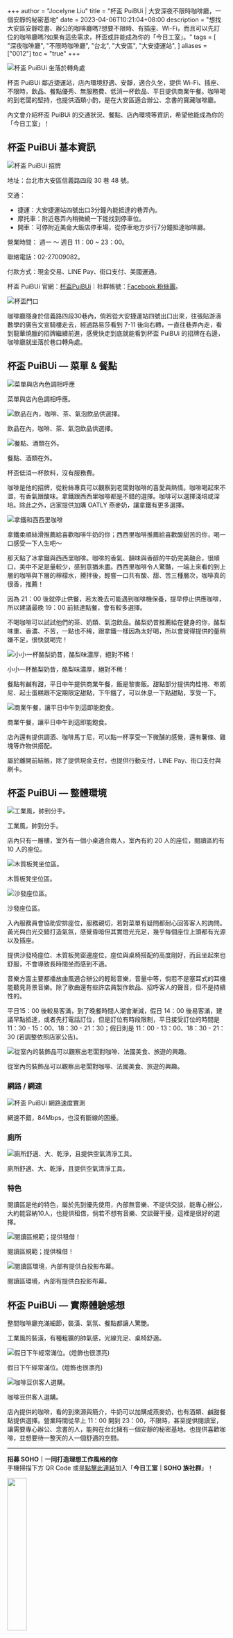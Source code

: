 +++
author = "Jocelyne Liu"
title = "杯盃 PuiBUi | 大安深夜不限時咖啡廳，一個安靜的秘密基地"
date = 2023-04-06T10:21:04+08:00
description = "想找大安區安靜唸書、辦公的咖啡廳嗎?想要不限時、有插座、Wi-Fi，而且可以先訂位的咖啡廳嗎?如果有這些需求，杯盃或許能成為你的「今日工室」。"
tags = [
    "深夜咖啡廳",
    "不限時咖啡廳",
    "台北",
    "大安區",
    "大安捷運站",
]
aliases = ["0012"]
toc = "true"
+++

<img src="2.jpg" alt="杯盃 PuiBUi 坐落於轉角處" lazyload />

杯盃 PuiBUi 鄰近捷運站，店內環境舒適、安靜，適合久坐，提供 Wi-Fi、插座、不限時，飲品、餐點優秀、無服務費、低消一杯飲品、平日提供商業午餐。咖啡喝的到老闆的堅持，也提供酒類小酌，是在大安區適合辦公、念書的寶藏咖啡廳。

內文會介紹杯盃 PuiBUi 的交通狀況、餐點、店內環境等資訊，希望他能成為你的「今日工室」！

## 杯盃 PuiBUi 基本資訊

<img src="1.jpg" alt="杯盃 PuiBUi 招牌" lazyload />

地址：台北市大安區信義路四段 30 巷 48 號。

交通：

- 捷運：大安捷運站四號出口3分鐘內能抵達的巷弄內。
- 摩托車：附近巷弄內稍微繞一下能找到停車位。
- 開車：可停附近美侖大飯店停車場，從停車地方步行7分鐘抵達咖啡廳。

營業時間： 週一 ～ 週日 11：00 ~ 23：00。

聯絡電話：02-27009082。

付款方式：現金交易、LINE Pay、街口支付、美國運通。

杯盃 PuiBUi 官網：[杯盃PuiBUi](https://puibui2018.wixsite.com/puibui)｜社群帳號：[Facebook 粉絲團](https://www.facebook.com/PuiBui.taipei/?locale=zh_TW)。

<img src="3.jpg" alt="杯盃門口" lazyload />

咖啡廳隱身於信義路四段30巷內，倘若從大安捷運站四號出口出來，往張貼游濤數學的廣告文宣騎樓走去，經過路易莎看到 7-11 後向右轉，一直往巷弄內走，看到龍華燒臘的招牌繼續前進，感覺快走到底就能看到杯盃 PuiBUi 的招牌在右邊，咖啡廳就坐落於巷口轉角處。

## 杯盃 PuiBUi — 菜單 & 餐點

<img src="4.jpg" alt="菜單與店內色調相呼應" lazyload />

菜單與店內色調相呼應。

<img src="5.jpg" alt="飲品在內，咖啡、茶、氣泡飲品供選擇。" lazyload />

飲品在內，咖啡、茶、氣泡飲品供選擇。

<img src="6.jpg" alt="餐點、酒類在外。" lazyload />

餐點、酒類在外。

杯盃低消一杯飲料，沒有服務費。

咖啡是他的招牌，從粉絲專頁可以觀察到老闆對咖啡的喜愛與熱情。咖啡喝起來不澀，有香氣跟酸味。拿鐵跟西西里咖啡都是不錯的選擇。咖啡可以選擇淺培或深培。除此之外，店家提供加購 OATLY 燕麥奶，讓拿鐵有更多選擇。

<img src="7.jpg" alt="拿鐵和西西里咖啡" lazyload />

拿鐵柔順絲滑推薦給喜歡咖啡牛奶的你；西西里咖啡推薦給喜歡酸甜苦的你，喝一口感受一下人生吧～

那天點了冰拿鐵與西西里咖啡。咖啡的香氣、韻味與香醇的牛奶完美融合，很順口，美中不足是量較少，感到意猶未盡。西西里咖啡令人驚豔，一端上來看的到上層的咖啡與下層的檸檬水，攪拌後，輕嘗一口共有酸、甜、苦三種層次，咖啡真的很香，推薦！

因為 21：00 後就停止供餐，若太晚去可能遇到咖啡機保養，提早停止供應咖啡，所以建議最晚 19：00 前抵達點餐，會有較多選擇。

不喝咖啡可以試試他們的茶、奶類、氣泡飲品。酪梨奶昔推薦給在健身的你，酪梨味重、香濃、不苦，一點也不稀，跟拿鐵一樣因為太好喝，所以會覺得提供的量稍嫌不足，很快就喝完！

<img src="8.jpg" alt="小小一杯酪梨奶昔，酪梨味濃厚，絕對不稀！" lazyload />

小小一杯酪梨奶昔，酪梨味濃厚，絕對不稀！

餐點有鹹有甜，平日中午提供商業午餐，飯是黎麥飯。甜點部分提供肉桂捲、布朗尼、起士蛋糕跟不定期限定甜點，下午餓了，可以休息一下點甜點，享受一下。

<img src="9.jpg" alt="商業午餐，讓平日中午到這即能飽食。" lazyload />

商業午餐，讓平日中午到這即能飽食。

店內還有提供調酒、咖啡馬丁尼，可以點一杯享受一下微醺的感覺，還有薯條、雞塊等炸物供搭配。

屬於離開前結帳，除了提供現金支付，也提供行動支付，LINE Pay、街口支付與刷卡。

## 杯盃 PuiBUi — 整體環境

<img src="10.jpg" alt="工業風，帥到分手。" lazyload />

工業風，帥到分手。

店內只有一層樓，室外有一個小桌適合兩人，室內有約 20 人的座位，閱讀區約有 10 人的座位。

<img src="11.jpg" alt="木質板凳坐位區。" lazyload />

木質板凳坐位區。

<img src="12.jpg" alt="沙發座位區。" lazyload />

沙發座位區。

入內服務員會協助安排座位，服務親切，若對菜單有疑問都耐心回答客人的詢問。黃光與白光交錯打造氣氛，感覺昏暗但其實燈光充足，幾乎每個座位上頭都有光源以及插座。

提供沙發椅座位、木質板凳窗邊座位，座位與桌椅搭配的高度剛好，而且坐起來也舒服，不會導致長時間坐而感到不適。

音樂方面主要都播放曲風適合辦公的輕鬆音樂，音量中等，倘若不是塞耳式的耳機能聽見背景音樂。除了歌曲還有些許店員製作飲品、招呼客人的聲音，但不是持續性的。

平日15：00 後較易客滿，到了晚餐時間人潮會漸減，假日 14：00 後易客滿，建議早點抵達，或者先打電話訂位，但是訂位有時段限制，平日接受訂位的時間是 11：30 - 15：00、18：30 - 21：30；假日則是 11：00 - 13：00、18：30 - 21：30 (若調整依照店家公告)。

<img src="13.jpg" alt="從室內的裝飾品可以觀察出老闆對咖啡、法國美食、旅遊的興趣。" lazyload />

從室內的裝飾品可以觀察出老闆對咖啡、法國美食、旅遊的興趣。

### 網路 / 網速

<img src="14.png" alt="杯盃 PuiBUi 網路速度實測" lazyload />

網速不錯，84Mbps，也沒有斷線的困擾。

### 廁所

<img src="15.jpg" alt="廁所舒適、大、乾淨，且提供空氣清淨工具。" lazyload />

廁所舒適、大、乾淨，且提供空氣清淨工具。

### 特色

閱讀區是他的特色，屬於先到優先使用，內部無音樂、不提供交談，能專心辦公，大約能容納10人，也提供租借，倘若不想有音樂、交談聲干擾，這裡是很好的選擇。

<img src="16.jpg" alt="閱讀區規範；提供租借！" lazyload />

閱讀區規範；提供租借！

<img src="17.jpg" alt="閱讀區環境，內部有提供白投影布幕。" lazyload />

閱讀區環境，內部有提供白投影布幕。

## 杯盃 PuiBUi — 實際體驗感想

整間咖啡廳充滿細節，裝潢、氣氛、餐點都讓人驚艷。

工業風的裝潢，有種粗獷的帥氣感，光線充足、桌椅舒適。

<img src="18.jpg" alt="假日下午經常滿位。(燈飾也很漂亮)" lazyload />

假日下午經常滿位。(燈飾也很漂亮)

<img src="19.jpg" alt="咖啡豆供客人選購。" lazyload />

咖啡豆供客人選購。

店內提供的咖啡，看的到來源與簡介，牛奶可以加購成燕麥奶，也有酒類、鹹甜餐點提供選擇。營業時間從早上 11：00 開到 23：00，不限時，甚至提供閱讀室，讓需要專心辦公、念書的人，能夠在台北擁有一個安靜的秘密基地。也提供喜歡咖啡，並想要待一整天的人一個舒適的空間。

---

**招募 SOHO｜一同打造理想工作風格的你**\
手機掃描下方 QR Code 或是[點擊此連結](https://line.me/ti/g2/p81-vzP_GOANlifYsaK9fzFkCfunayNiXmCiWQ?utm_source=invitation&utm_medium=link_copy&utm_campaign=default)加入「**今日工室｜SOHO 族社群**」！

<img src="line.png" width="30%" >